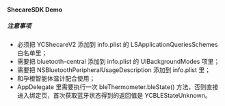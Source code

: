 
#### ShecareSDK Demo

##### 注意事项
- 必须把 YCShecareV2 添加到 info.plist 的 LSApplicationQueriesSchemes 白名单里；
- 需要把 bluetooth-central 添加到 info.plist 的 UIBackgroundModes 项里；
- 需要把 NSBluetoothPeripheralUsageDescription 添加到 info.plist 里；
- 和孕橙智能体温计配合使用；
- AppDelegate 里需要执行一次 bleThermometer.bleState() 方法，否则直接进入绑定页，首次获取蓝牙状态得到的返回值是 YCBLEStateUnknown。